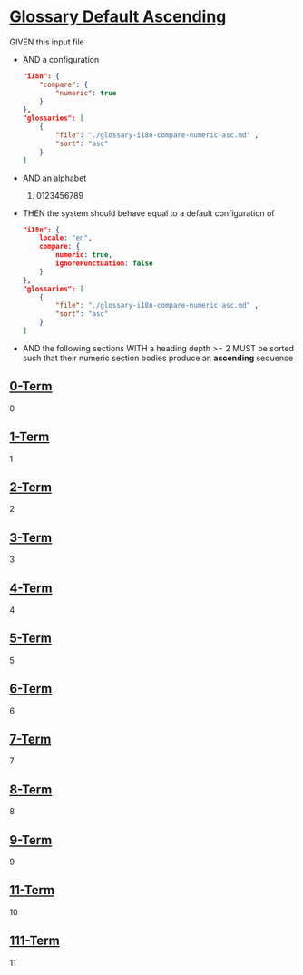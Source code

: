 # [Glossary Default Ascending](#glossary-default-ascending)

GIVEN this input file

-   AND a configuration

    ```json
    "i18n": {
        "compare": {
            "numeric": true
        }
    },
    "glossaries": [
        {
            "file": "./glossary-i18n-compare-numeric-asc.md" ,
            "sort": "asc"
        }
    ]
    ```

-   AND an alphabet
    1.  0123456789

-   THEN the system should behave equal to a default configuration of

    ```json
    "i18n": {
        locale: "en",
        compare: {
            numeric: true,
            ignorePunctuation: false
        }
    },
    "glossaries": [
        {
            "file": "./glossary-i18n-compare-numeric-asc.md" ,
            "sort": "asc"
        }
    ]
    ```

-   AND the following sections WITH a heading depth >= 2 MUST be sorted such that their numeric section bodies produce an **ascending** sequence

## [0-Term](#0-term)

0

## [1-Term](#1-term)

1

## [2-Term](#2-term)

2

## [3-Term](#3-term)

3

## [4-Term](#4-term)

4

## [5-Term](#5-term)

5

## [6-Term](#6-term)

6

## [7-Term](#7-term)

7

## [8-Term](#8-term)

8

## [9-Term](#9-term)

9

## [11-Term](#11-term)

10

## [111-Term](#111-term)

11
